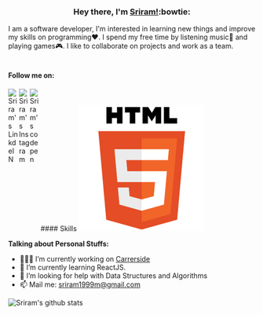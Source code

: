 ### <div align='center'>Hey there, I'm [Sriram!](https://github.com/sriram-24):bowtie:</div>

I am a software developer, I'm interested in learning new things and improve my skills on programming:heart:. I spend my free time by listening music:musical_score: and playing games:video_game:. I like to collaborate on projects and work as a team.
<br />
<br />
#### Follow me on:
<a href="https://www.linkedin.com/in/sriram-m-360560151/">
  <img align="left" alt="Sriram's LinkdeIN" width="22px" src="https://cdn.jsdelivr.net/npm/simple-icons@v3/icons/linkedin.svg" />
</a>
<a href="https://www.instagram.com/the_kings._.man_/">
  <img align="left" alt="Sriram's Instagram" width="22px" src="https://cdn.jsdelivr.net/npm/simple-icons@v3/icons/instagram.svg" />
</a>
<a href="https://www.codepen.io/sriram-24">
  <img align="left" alt="Sriram's codepen" width="22px" src="https://cdn.jsdelivr.net/npm/simple-icons@3.1.0/icons/codepen.svg" />
</a>

<br />
<br />
#### Skills
<img src="https://raw.githubusercontent.com/sriram-24/sriram-24/master/profile%20assets/Language/HTML.svg" />

**Talking about Personal Stuffs:**

- 👨🏽‍💻 I’m currently working on [Carrerside](https://github.com/sriram-24/Careerside/)
- 🌱 I’m currently learning ReactJS.
- 🤔 I’m looking for help with Data Structures and Algorithms 
- 📫 Mail me: [sriram1999m@gmail.com](https://mail.google.com/mail/?view=cm&fs=1&to=sriram1999m@gmail.com)

![Sriram's github stats](https://github-readme-stats.vercel.app/api?username=sriram-24&show_icons=true&title_color=fff&icon_color=79ff97&text_color=9f9f9f&bg_color=151515)
<br />
